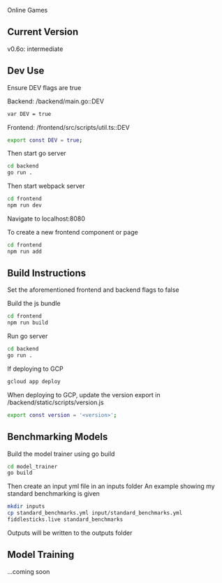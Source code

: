 Online Games

## Current Version

v0.6o: intermediate

## Dev Use

Ensure DEV flags are true

Backend: /backend/main.go::DEV

```bash
var DEV = true
```

Frontend: /frontend/src/scripts/util.ts::DEV

```bash
export const DEV = true;
```

Then start go server

```bash
cd backend
go run .
```

Then start webpack server

```bash
cd frontend
npm run dev
```

Navigate to localhost:8080

To create a new frontend component or page

```bash
cd frontend
npm run add
```

## Build Instructions

Set the aforementioned frontend and backend flags to false

Build the js bundle

```bash
cd frontend
npm run build
```

Run go server

```bash
cd backend
go run .
```

If deploying to GCP

```bash
gcloud app deploy
```

When deploying to GCP, update the version export in /backend/static/scripts/version.js

```bash
export const version = '<version>';
```

## Benchmarking Models
Build the model trainer using go build

```bash
cd model_trainer
go build
```

Then create an input yml file in an inputs folder
An example showing my standard benchmarking is given

```bash
mkdir inputs
cp standard_benchmarks.yml input/standard_benchmarks.yml
fiddlesticks.live standard_benchmarks
```

Outputs will be written to the outputs folder

## Model Training
...coming soon
